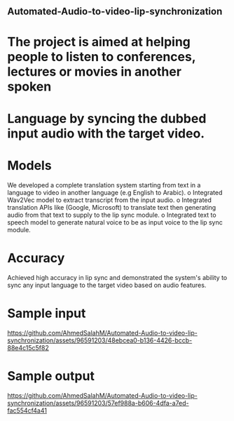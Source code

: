 ## Automated-Audio-to-video-lip-synchronization
# The project is aimed at helping people to listen to conferences, lectures or movies in another spoken 
# Language by syncing the dubbed input audio with the target video.
#  Models
We developed a complete translation system starting from text in a language to video in another 
 language (e.g English to Arabic).
 o Integrated Wav2Vec model to extract transcript from the input audio.
 o Integrated translation APIs like (Google, Microsoft) to translate text then generating audio from 
 that text to supply to the lip sync module.
 o Integrated text to speech model to generate natural voice to be as input voice to the lip sync 
 module.
# Accuracy
Achieved high accuracy in lip sync and demonstrated the system's ability to sync any input language to 
    the target video based on audio features.

# Sample input
https://github.com/AhmedSalahM/Automated-Audio-to-video-lip-synchronization/assets/96591203/48ebcea0-b136-4426-bccb-88e4c15c5f82
# Sample output
https://github.com/AhmedSalahM/Automated-Audio-to-video-lip-synchronization/assets/96591203/57ef988a-b606-4dfa-a7ed-fac554cf4a41
